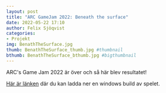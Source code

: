 ```yaml
---
layout: post
title: "ARC GameJam 2022: Beneath the surface"
date: 2022-05-22 17:10
author: Felix Sjöqvist
categories: 
- Projekt
img: BenathTheSurface.jpg
thumb: BenathTheSurface_thumb.jpg #thumbnail
bthumb: BenathTheSurface_bthumb.jpg #bigthumbnail
---
```

ARC's Game Jam 2022 är över och så här blev resultatet!
<!--more-->
[Här är länken](https://arc-sweden.itch.io/arc-game-jam-2022) där du kan ladda ner en windows build av spelet.

